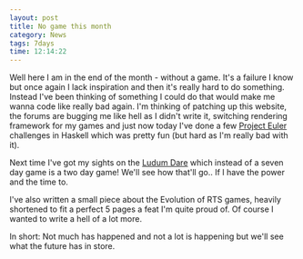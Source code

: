 ```yaml
---
layout: post
title: No game this month
category: News
tags: 7days
time: 12:14:22
---
```

Well here I am in the end of the month - without a game. It's a failure I know but once again I lack inspiration and then it's really hard to do something. Instead I've been thinking of something I could do that would make me wanna code like really bad again. I'm thinking of patching up this website, the forums are bugging me like hell as I didn't write it, switching rendering framework for my games and just now today I've done a few [Project Euler](http://projecteuler.net/) challenges in Haskell which was pretty fun (but hard as I'm really bad with it).

Next time I've got my sights on the [Ludum Dare](http://www.ludumdare.com/) which instead of a seven day game is a two day game! We'll see how that'll go.. If I have the power and the time to.

I've also written a small piece about the Evolution of RTS games, heavily shortened to fit a perfect 5 pages a feat I'm quite proud of. Of course I wanted to write a hell of a lot more.

In short: Not much has happened and not a lot is happening but we'll see what the future has in store.

